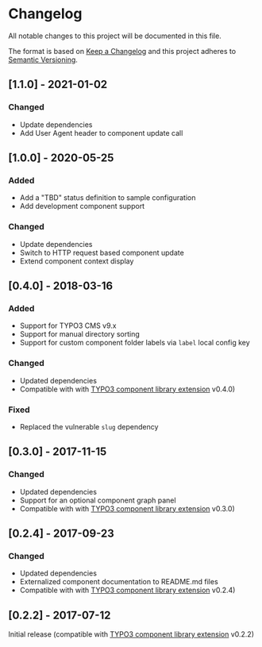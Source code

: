 # Changelog
All notable changes to this project will be documented in this file.

The format is based on [Keep a Changelog](http://keepachangelog.com/en/1.0.0/)
and this project adheres to [Semantic Versioning](http://semver.org/spec/v2.0.0.html).

## [1.1.0] - 2021-01-02

### Changed

- Update dependencies
- Add User Agent header to component update call

## [1.0.0] - 2020-05-25

### Added

- Add a "TBD" status definition to sample configuration
- Add development component support

### Changed

- Update dependencies
- Switch to HTTP request based component update
- Extend component context display

## [0.4.0] - 2018-03-16

### Added

- Support for TYPO3 CMS v9.x
- Support for manual directory sorting
- Support for custom component folder labels via `label` local config key

### Changed

- Updated dependencies
- Compatible with with [TYPO3 component library extension](https://github.com/tollwerk/TYPO3-ext-tw_componentlibrary) v0.4.0)

### Fixed

- Replaced the vulnerable `slug` dependency

## [0.3.0] - 2017-11-15

### Changed

- Updated dependencies
- Support for an optional component graph panel
- Compatible with with [TYPO3 component library extension](https://github.com/tollwerk/TYPO3-ext-tw_componentlibrary) v0.3.0)

## [0.2.4] - 2017-09-23

### Changed

- Updated dependencies
- Externalized component documentation to README.md files
- Compatible with with [TYPO3 component library extension](https://github.com/tollwerk/TYPO3-ext-tw_componentlibrary) v0.2.4)

## [0.2.2] - 2017-07-12

Initial release (compatible with [TYPO3 component library extension](https://github.com/tollwerk/TYPO3-ext-tw_componentlibrary) v0.2.2)
